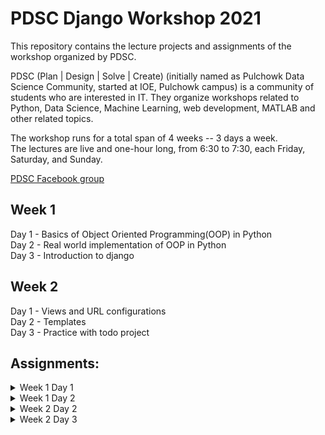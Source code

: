 # PDSC Django Workshop 2021
This repository contains the lecture projects and assignments of the workshop organized by PDSC.

PDSC (Plan | Design | Solve | Create) (initially named as Pulchowk Data Science Community, started at IOE, Pulchowk campus) is a community of students who are interested in IT. They organize workshops related to Python, Data Science, Machine Learning, web development, MATLAB and other related topics.

The workshop runs for a total span of 4 weeks -- 3 days a week.<br>
The lectures are live and one-hour long, from 6:30 to 7:30, each Friday, Saturday, and Sunday.

[PDSC Facebook group](https://www.facebook.com/groups/2781195002157144/)

## Week 1
Day 1 - Basics of Object Oriented Programming(OOP) in Python<br>
Day 2 - Real world implementation of OOP in Python<br>
Day 3 - Introduction to django<br>

## Week 2
Day 1 - Views and URL configurations<br>
Day 2 - Templates<br>
Day 3 - Practice with todo project<br>

## Assignments:
<details>
  <summary>Week 1 Day 1</summary>
<ol>
Implement the following using OOP in Python:
    
![week1-day1-assignment](https://user-images.githubusercontent.com/24486999/147358747-5b671d4b-a0ce-405f-ad80-21cf99a56b7c.png)
    
Solution [here](https://github.com/suravshrestha/pdsc-django-workshop-2021/blob/main/week-01-day-01/oop.py)
<ol>
</details>
  
<details>
  <summary>Week 1 Day 2</summary>
  <ol>
    
View the assignment [here](https://github.com/suravshrestha/pdsc-django-workshop-2021/blob/f66d3e96d9f81acd6da7dd3646fd31b68abba089/week-01-day-02/instructor-lecture-file.py#L70)    
Solution [here](https://github.com/suravshrestha/pdsc-django-workshop-2021/blob/main/week-01-day-02/bank.py)
  </ol>
</details>

<details>
  <summary>Week 2 Day 2</summary>
  <ol>
Create a django project that has a form which takes two numbers as input and display their average on another page.<br>
Use Python to calculate, don't use Javascript.

Solution [here](https://github.com/suravshrestha/pdsc-django-workshop-2021/tree/main/week-02-day-02/assignment)
  </ol>
</details>
  
<details>
  <summary>Week 2 Day 3</summary>
  <ol>
Try to complete the todo project demonstrated in the workshop.<br>
Run the project and try to implement the project in django.

Solution [here](https://github.com/suravshrestha/pdsc-django-workshop-2021/tree/main/week-02-day-03/project)
  </ol>
</details>
